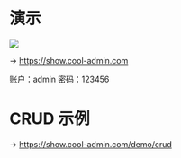 # 演示

![](/show/admin.png)

→ https://show.cool-admin.com

账户：admin
密码：123456

# CRUD 示例

→ https://show.cool-admin.com/demo/crud
